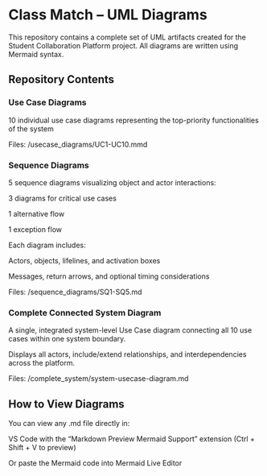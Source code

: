# Class Match – UML Diagrams

This repository contains a complete set of UML artifacts created for the Student Collaboration Platform project.
All diagrams are written using Mermaid syntax.

## Repository Contents

### Use Case Diagrams
10 individual use case diagrams representing the top-priority functionalities of the system

Files: /usecase_diagrams/UC1-UC10.mmd

### Sequence Diagrams
5 sequence diagrams visualizing object and actor interactions:

3 diagrams for critical use cases

1 alternative flow

1 exception flow

Each diagram includes:

Actors, objects, lifelines, and activation boxes

Messages, return arrows, and optional timing considerations

Files: /sequence_diagrams/SQ1-SQ5.md

### Complete Connected System Diagram

A single, integrated system-level Use Case diagram connecting all 10 use cases within one system boundary.

Displays all actors, include/extend relationships, and interdependencies across the platform.

Files: /complete_system/system-usecase-diagram.md

## How to View Diagrams

You can view any .md file directly in:

VS Code with the “Markdown Preview Mermaid Support” extension
(Ctrl + Shift + V to preview)

Or paste the Mermaid code into Mermaid Live Editor
